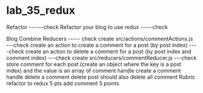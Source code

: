# lab_35_redux
Refactor ------check
Refactor your blog to use redux -----check

Blog Combine Reducers ----- check
create src/actions/commentActions.js ---check
create an action to create a comment for a post (by post index) ----check
create an action to delete a comment for a post (by post index and comment index) ---check
create src/reducers/commentReducer.js ---check
store comment for each post (create an object where the key is a post index) and the value is an array of comment
handle create a comment
handle delete a comment
delete post should also delete all comment
Rubric
refactor to redux 5 pts
add comment 5 points